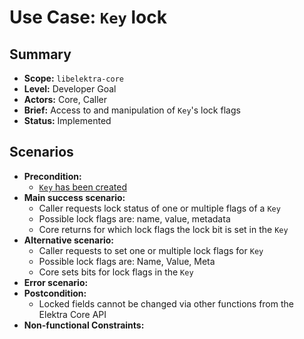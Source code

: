 # Use Case: `Key` lock

## Summary

- **Scope:** `libelektra-core`
- **Level:** Developer Goal
- **Actors:** Core, Caller
- **Brief:** Access to and manipulation of `Key`'s lock flags
- **Status:** Implemented

## Scenarios

- **Precondition:**
  - [`Key` has been created](UC_key_create.md)
- **Main success scenario:**
  - Caller requests lock status of one or multiple flags of a `Key`
  - Possible lock flags are: name, value, metadata
  - Core returns for which lock flags the lock bit is set in the `Key`
- **Alternative scenario:**
  - Caller requests to set one or multiple lock flags for `Key`
  - Possible lock flags are: Name, Value, Meta
  - Core sets bits for lock flags in the `Key`
- **Error scenario:**
- **Postcondition:**
  - Locked fields cannot be changed via other functions from the Elektra Core API
- **Non-functional Constraints:**
